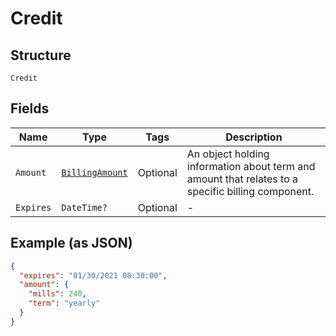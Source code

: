 
# Credit

## Structure

`Credit`

## Fields

| Name | Type | Tags | Description |
|  --- | --- | --- | --- |
| `Amount` | [`BillingAmount`](../../doc/models/billing-amount.md) | Optional | An object holding information about term and amount that relates to a specific billing component. |
| `Expires` | `DateTime?` | Optional | - |

## Example (as JSON)

```json
{
  "expires": "01/30/2021 08:30:00",
  "amount": {
    "mills": 240,
    "term": "yearly"
  }
}
```

